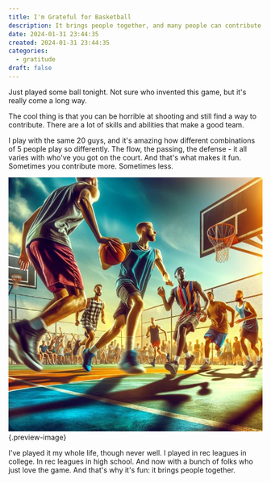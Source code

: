 ```yaml
---
title: I'm Grateful for Basketball
description: It brings people together, and many people can contribute in their own way
date: 2024-01-31 23:44:35
created: 2024-01-31 23:44:35
categories:
  - gratitude
draft: false
---
```

Just played some ball tonight. Not sure who invented this game, but it's really come a long way. 

The cool thing is that you can be horrible at shooting and still find a way to contribute. There are a lot of skills and abilities that make a good team. 

I play with the same 20 guys, and it's amazing how different combinations of 5 people play so differently. The flow, the passing, the defense - it all varies with who've you got on the court. And that's what makes it fun. Sometimes you contribute more. Sometimes less. 

![Basketball](../img/Dalle-basketball.jpeg){.preview-image}

I've played it my whole life, though never well. I played in rec leagues in college. In rec leagues in high school. And now with a bunch of folks who just love the game. And that's why it's fun: it brings people together. 